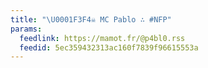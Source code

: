 ```yaml
---
title: "\U0001F3F4‍☠️ MC Pablo ∴ #NFP"
params:
  feedlink: https://mamot.fr/@p4bl0.rss
  feedid: 5ec359432313ac160f7839f96615553a
---
```

